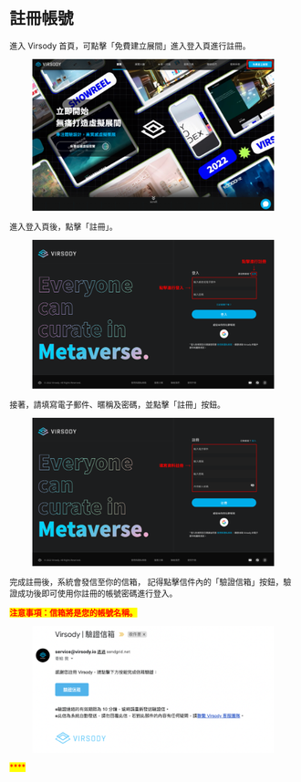 # 註冊帳號

進入 Virsody 首頁，可點擊「免費建立展間」進入登入頁進行註冊。

<figure><img src="../.gitbook/assets/Frame 1 (2).png" alt=""><figcaption></figcaption></figure>



進入登入頁後，點擊「註冊」。

<figure><img src="../.gitbook/assets/Frame 2.png" alt=""><figcaption></figcaption></figure>



接著，請填寫電子郵件、暱稱及密碼，並點擊「註冊」按鈕。

<figure><img src="../.gitbook/assets/Frame 3.png" alt=""><figcaption></figcaption></figure>



完成註冊後，系統會發信至你的信箱， 記得點擊信件內的「驗證信箱」按鈕，驗證成功後即可使用你註冊的帳號密碼進行登入。

<mark style="color:red;">**注意事項：信箱將是您的帳號名稱。**</mark>

<figure><img src="../.gitbook/assets/Frame 4.png" alt=""><figcaption></figcaption></figure>

<mark style="color:red;">****</mark>

